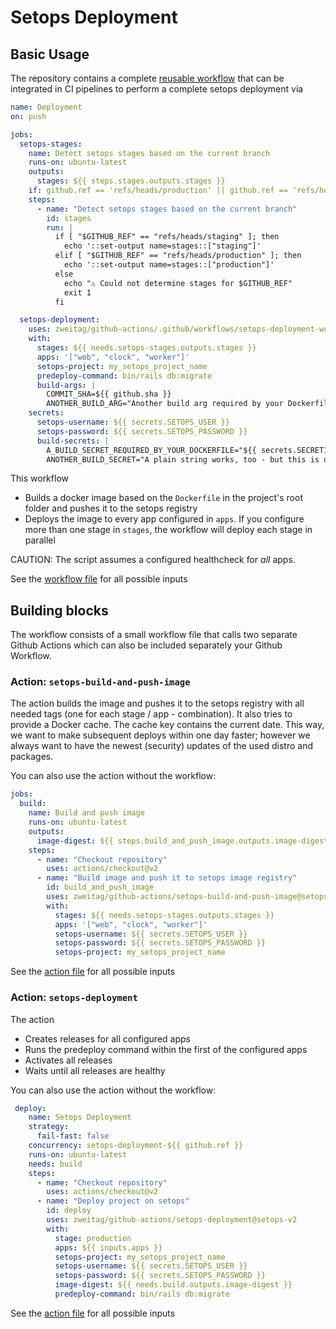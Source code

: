 # Setops Deployment

## Basic Usage

The repository contains a complete [reusable workflow](https://docs.github.com/en/actions/using-workflows/reusing-workflows) that can be integrated in CI pipelines to perform a complete setops deployment via

```yaml
name: Deployment
on: push

jobs:
  setops-stages:
    name: Detect setops stages based on the current branch
    runs-on: ubuntu-latest
    outputs:
      stages: ${{ steps.stages.outputs.stages }}
    if: github.ref == 'refs/heads/production' || github.ref == 'refs/heads/staging'
    steps:
      - name: "Detect setops stages based on the current branch"
        id: stages
        run: |
          if [ "$GITHUB_REF" == "refs/heads/staging" ]; then
            echo '::set-output name=stages::["staging"]'
          elif [ "$GITHUB_REF" == "refs/heads/production" ]; then
            echo '::set-output name=stages::["production"]'
          else
            echo "⚠️ Could not determine stages for $GITHUB_REF"
            exit 1
          fi

  setops-deployment:
    uses: zweitag/github-actions/.github/workflows/setops-deployment-workflow.yml@setops-v2
    with:
      stages: ${{ needs.setops-stages.outputs.stages }}
      apps: '["web", "clock", "worker"]'
      setops-project: my_setops_project_name
      predeploy-command: bin/rails db:migrate
      build-args: |
        COMMIT_SHA=${{ github.sha }}
        ANOTHER_BUILD_ARG="Another build arg required by your Dockerfile"
    secrets:
      setops-username: ${{ secrets.SETOPS_USER }}
      setops-password: ${{ secrets.SETOPS_PASSWORD }}
      build-secrets: |
        A_BUILD_SECRET_REQUIRED_BY_YOUR_DOCKERFILE="${{ secrets.SECRET1 }}"
        ANOTHER_BUILD_SECRET="A plain string works, too - but this is not secret anymore :-)"
```

This workflow

* Builds a docker image based on the `Dockerfile` in the project's root folder and pushes it to the setops registry
* Deploys the image to every app configured in `apps`. If you configure more than one stage in `stages`, the workflow will deploy each stage in parallel

CAUTION: The script assumes a configured healthcheck for *all* apps.

See the [workflow file](.github/workflows/setops-deployment-workflow.yml) for all possible inputs

## Building blocks

The workflow consists of a small workflow file that calls two separate Github Actions which can also be included separately your Github Workflow.

### Action: `setops-build-and-push-image`

The action builds the image and pushes it to the setops registry with all needed tags (one for each stage / app - combination). It also tries to provide a Docker cache. The cache key contains the current date. This way, we want to make subsequent deploys within one day faster; however we always want to have the newest (security) updates of the used distro and packages.

You can also use the action without the workflow:

```yaml
jobs:
  build:
    name: Build and push image
    runs-on: ubuntu-latest
    outputs:
      image-digest: ${{ steps.build_and_push_image.outputs.image-digest }}
    steps:
      - name: "Checkout repository"
        uses: actions/checkout@v2
      - name: "Build image and push it to setops image registry"
        id: build_and_push_image
        uses: zweitag/github-actions/setops-build-and-push-image@setops-v2
        with:
          stages: ${{ needs.setops-stages.outputs.stages }}
          apps: '["web", "clock", "worker"]'
          setops-username: ${{ secrets.SETOPS_USER }}
          setops-password: ${{ secrets.SETOPS_PASSWORD }}
          setops-project: my_setops_project_name
```

See the [action file](setops-build-and-push-image/action.yml) for all possible inputs

### Action: `setops-deployment`

The action

* Creates releases for all configured apps
* Runs the predeploy command within the first of the configured apps
* Activates all releases
* Waits until all releases are healthy

You can also use the action without the workflow:

```yaml
 deploy:
    name: Setops Deployment
    strategy:
      fail-fast: false
    concurrency: setops-deployment-${{ github.ref }}
    runs-on: ubuntu-latest
    needs: build
    steps:
      - name: "Checkout repository"
        uses: actions/checkout@v2
      - name: "Deploy project on setops"
        id: deploy
        uses: zweitag/github-actions/setops-deployment@setops-v2
        with:
          stage: production
          apps: ${{ inputs.apps }}
          setops-project: my_setops_project_name
          setops-username: ${{ secrets.SETOPS_USER }}
          setops-password: ${{ secrets.SETOPS_PASSWORD }}
          image-digest: ${{ needs.build.outputs.image-digest }}
          predeploy-command: bin/rails db:migrate
```

See the [action file](setops-deployment/action.yml) for all possible inputs
